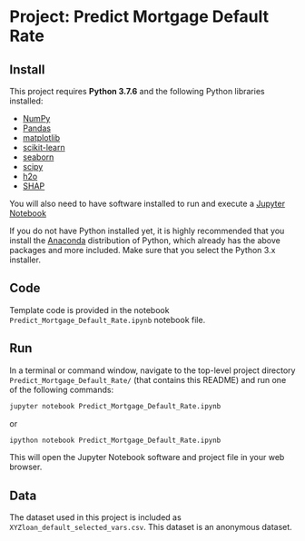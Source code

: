 # Project: Predict Mortgage Default Rate

## Install

This project requires **Python 3.7.6** and the following Python libraries installed:

- [NumPy](http://www.numpy.org/)
- [Pandas](http://pandas.pydata.org)
- [matplotlib](http://matplotlib.org/)
- [scikit-learn](http://scikit-learn.org/stable/)
- [seaborn](https://seaborn.pydata.org/)
- [scipy](https://www.scipy.org/)
- [h2o](https://docs.h2o.ai/)
- [SHAP](https://shap.readthedocs.io/)


You will also need to have software installed to run and execute a [Jupyter Notebook](http://ipython.org/notebook.html)

If you do not have Python installed yet, it is highly recommended that you install the [Anaconda](http://continuum.io/downloads) distribution of Python, which already has the above packages and more included. Make sure that you select the Python 3.x installer.

## Code

Template code is provided in the notebook `Predict_Mortgage_Default_Rate.ipynb` notebook file.

## Run

In a terminal or command window, navigate to the top-level project directory `Predict_Mortgage_Default_Rate/` (that contains this README) and run one of the following commands:

```bash
jupyter notebook Predict_Mortgage_Default_Rate.ipynb
```
or
```bash
ipython notebook Predict_Mortgage_Default_Rate.ipynb
```

This will open the Jupyter Notebook software and project file in your web browser.

## Data

The dataset used in this project is included as `XYZloan_default_selected_vars.csv`. This dataset is an anonymous dataset. 
